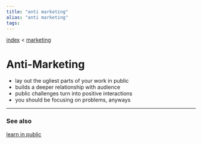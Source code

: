 ```yaml
---
title: "anti marketing"
alias: "anti marketing"
tags: 
---
```


[index](_index.md) < [marketing](§-marketing.md)

# Anti-Marketing
- lay out the ugliest parts of your work in public
- builds a deeper relationship with audience
- public challenges turn into positive interactions
- you should be focusing on problems, anyways

-------------
### See also
[learn in public](¶-learn-in-public.md)

